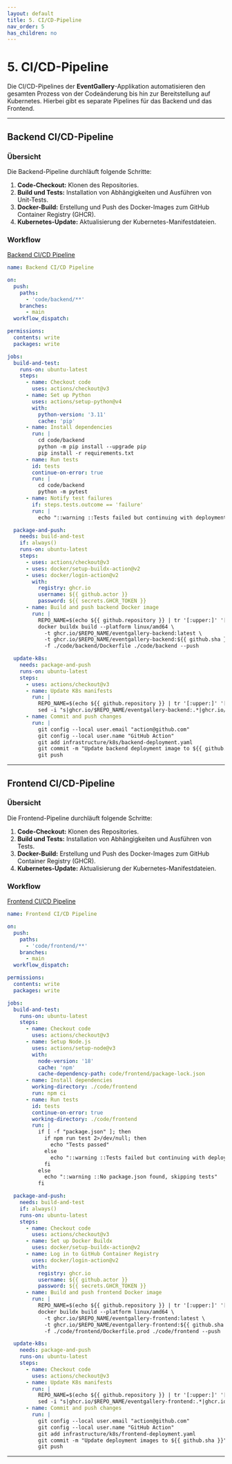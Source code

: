 ```yaml
---
layout: default
title: 5. CI/CD-Pipeline
nav_order: 5
has_children: no
---
```


# 5. CI/CD-Pipeline

Die CI/CD-Pipelines der **EventGallery**-Applikation automatisieren den gesamten Prozess von der Codeänderung bis hin zur Bereitstellung auf Kubernetes. Hierbei gibt es separate Pipelines für das Backend und das Frontend.

---

## Backend CI/CD-Pipeline

### Übersicht
Die Backend-Pipeline durchläuft folgende Schritte:

1. **Code-Checkout:** Klonen des Repositories.
2. **Build und Tests:** Installation von Abhängigkeiten und Ausführen von Unit-Tests.
3. **Docker-Build:** Erstellung und Push des Docker-Images zum GitHub Container Registry (GHCR).
4. **Kubernetes-Update:** Aktualisierung der Kubernetes-Manifestdateien.

### Workflow

[Backend CI/CD Pipeline](https://github.com/noluchs/SEM4-EVENTGALLERY/blob/main/.github/workflows/backend-deploy.yml)

```yaml
name: Backend CI/CD Pipeline

on:
  push:
    paths:
      - 'code/backend/**'
    branches:
      - main
  workflow_dispatch:

permissions:
  contents: write
  packages: write

jobs:
  build-and-test:
    runs-on: ubuntu-latest
    steps:
      - name: Checkout code
        uses: actions/checkout@v3
      - name: Set up Python
        uses: actions/setup-python@v4
        with:
          python-version: '3.11'
          cache: 'pip'
      - name: Install dependencies
        run: |
          cd code/backend
          python -m pip install --upgrade pip
          pip install -r requirements.txt
      - name: Run tests
        id: tests
        continue-on-error: true
        run: |
          cd code/backend
          python -m pytest
      - name: Notify test failures
        if: steps.tests.outcome == 'failure'
        run: |
          echo "::warning ::Tests failed but continuing with deployment"

  package-and-push:
    needs: build-and-test
    if: always()
    runs-on: ubuntu-latest
    steps:
      - uses: actions/checkout@v3
      - uses: docker/setup-buildx-action@v2
      - uses: docker/login-action@v2
        with:
          registry: ghcr.io
          username: ${{ github.actor }}
          password: ${{ secrets.GHCR_TOKEN }}
      - name: Build and push backend Docker image
        run: |
          REPO_NAME=$(echo ${{ github.repository }} | tr '[:upper:]' '[:lower:]')
          docker buildx build --platform linux/amd64 \
            -t ghcr.io/$REPO_NAME/eventgallery-backend:latest \
            -t ghcr.io/$REPO_NAME/eventgallery-backend:${{ github.sha }} \
            -f ./code/backend/Dockerfile ./code/backend --push

  update-k8s:
    needs: package-and-push
    runs-on: ubuntu-latest
    steps:
      - uses: actions/checkout@v3
      - name: Update K8s manifests
        run: |
          REPO_NAME=$(echo ${{ github.repository }} | tr '[:upper:]' '[:lower:]')
          sed -i "s|ghcr.io/$REPO_NAME/eventgallery-backend:.*|ghcr.io/$REPO_NAME/eventgallery-backend:${{ github.sha }}|" infrastructure/k8s/backend-deployment.yaml
      - name: Commit and push changes
        run: |
          git config --local user.email "action@github.com"
          git config --local user.name "GitHub Action"
          git add infrastructure/k8s/backend-deployment.yaml
          git commit -m "Update backend deployment image to ${{ github.sha }}"
          git push
```

---

## Frontend CI/CD-Pipeline

### Übersicht
Die Frontend-Pipeline durchläuft folgende Schritte:

1. **Code-Checkout:** Klonen des Repositories.
2. **Build und Tests:** Installation von Abhängigkeiten und Ausführen von Tests.
3. **Docker-Build:** Erstellung und Push des Docker-Images zum GitHub Container Registry (GHCR).
4. **Kubernetes-Update:** Aktualisierung der Kubernetes-Manifestdateien.

### Workflow

[Frontend CI/CD Pipeline](https://github.com/noluchs/SEM4-EVENTGALLERY/blob/main/.github/workflows/frontend-deploy.yml)

```yaml
name: Frontend CI/CD Pipeline

on:
  push:
    paths:
      - 'code/frontend/**'
    branches:
      - main
  workflow_dispatch:

permissions:
  contents: write
  packages: write

jobs:
  build-and-test:
    runs-on: ubuntu-latest
    steps:
      - name: Checkout code
        uses: actions/checkout@v3
      - name: Setup Node.js
        uses: actions/setup-node@v3
        with:
          node-version: '18'
          cache: 'npm'
          cache-dependency-path: code/frontend/package-lock.json
      - name: Install dependencies
        working-directory: ./code/frontend
        run: npm ci
      - name: Run tests
        id: tests
        continue-on-error: true
        working-directory: ./code/frontend
        run: |
          if [ -f "package.json" ]; then
            if npm run test 2>/dev/null; then
              echo "Tests passed"
            else
              echo "::warning ::Tests failed but continuing with deployment"
            fi
          else
            echo "::warning ::No package.json found, skipping tests"
          fi

  package-and-push:
    needs: build-and-test
    if: always()
    runs-on: ubuntu-latest
    steps:
      - name: Checkout code
        uses: actions/checkout@v3
      - name: Set up Docker Buildx
        uses: docker/setup-buildx-action@v2
      - name: Log in to GitHub Container Registry
        uses: docker/login-action@v2
        with:
          registry: ghcr.io
          username: ${{ github.actor }}
          password: ${{ secrets.GHCR_TOKEN }}
      - name: Build and push frontend Docker image
        run: |
          REPO_NAME=$(echo ${{ github.repository }} | tr '[:upper:]' '[:lower:]')
          docker buildx build --platform linux/amd64 \
            -t ghcr.io/$REPO_NAME/eventgallery-frontend:latest \
            -t ghcr.io/$REPO_NAME/eventgallery-frontend:${{ github.sha }} \
            -f ./code/frontend/Dockerfile.prod ./code/frontend --push

  update-k8s:
    needs: package-and-push
    runs-on: ubuntu-latest
    steps:
      - name: Checkout code
        uses: actions/checkout@v3
      - name: Update K8s manifests
        run: |
          REPO_NAME=$(echo ${{ github.repository }} | tr '[:upper:]' '[:lower:]')
          sed -i "s|ghcr.io/$REPO_NAME/eventgallery-frontend:.*|ghcr.io/$REPO_NAME/eventgallery-frontend:${{ github.sha }}|" infrastructure/k8s/frontend-deployment.yaml
      - name: Commit and push changes
        run: |
          git config --local user.email "action@github.com"
          git config --local user.name "GitHub Action"
          git add infrastructure/k8s/frontend-deployment.yaml
          git commit -m "Update deployment images to ${{ github.sha }}"
          git push
```

---
